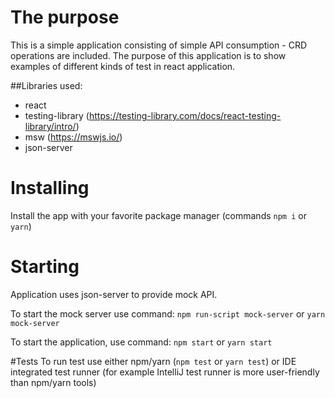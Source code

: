 # The purpose
This is a simple application consisting of simple API consumption - CRD operations are included.
The purpose of this application is to show examples of different kinds of test in react application.

##Libraries used:
* react
* testing-library (https://testing-library.com/docs/react-testing-library/intro/)
* msw (https://mswjs.io/)
* json-server

# Installing
Install the app with your favorite package manager (commands `npm i` or `yarn`)

# Starting
Application uses json-server to provide mock API.

To start the mock server use command:
`npm run-script mock-server` or `yarn mock-server`

To start the application, use command:
`npm start` or `yarn start`

#Tests
To run test use either npm/yarn (`npm test` or `yarn test`) or IDE integrated test runner (for example IntelliJ test runner is more user-friendly than npm/yarn tools)
    